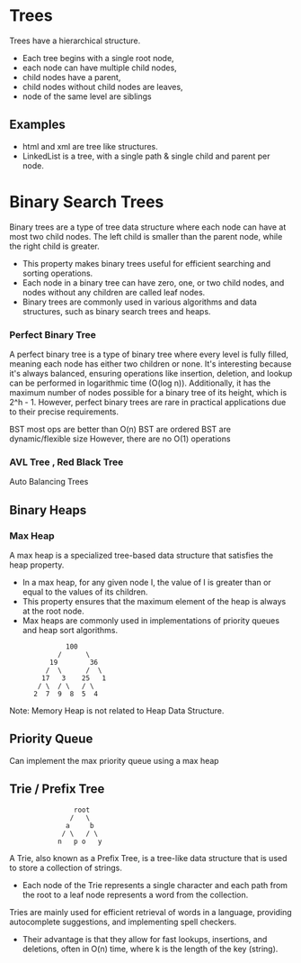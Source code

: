 # Trees

Trees have a hierarchical structure. 
 - Each tree begins with a single root node, 
 - each node can have multiple child nodes, 
 - child nodes have a parent, 
 - child nodes without child nodes are leaves, 
 - node of the same level are siblings

## Examples

 - html and xml are tree like structures. 
 - LinkedList is a tree, with a single path & single child and parent per node.

# Binary Search Trees

Binary trees are a type of tree data structure where each node can have at most two child nodes.
The left child is smaller than the parent node, while the right child is greater. 

 - This property makes binary trees useful for efficient searching and sorting operations. 
 - Each node in a binary tree can have zero, one, or two child nodes, and nodes without any children are called leaf nodes. 
 - Binary trees are commonly used in various algorithms and data structures, such as binary search trees and heaps.

### Perfect Binary Tree

A perfect binary tree is a type of binary tree where every level is fully filled, meaning each node has either two children or none. 
It's interesting because it's always balanced, ensuring operations like insertion, deletion, and lookup can be performed in logarithmic time (O(log n)).
 Additionally, it has the maximum number of nodes possible for a binary tree of its height, which is 2^h - 1. However, perfect binary trees are rare in practical applications due to their precise requirements.

BST most ops are better than O(n)
BST are ordered
BST are dynamic/flexible size
However, there are no O(1) operations

### AVL Tree , Red Black Tree

Auto Balancing Trees

## Binary Heaps

### Max Heap

A max heap is a specialized tree-based data structure that satisfies the heap property. 
 - In a max heap, for any given node I, the value of I is greater than or equal to the values of its children. 
 - This property ensures that the maximum element of the heap is always at the root node. 
 - Max heaps are commonly used in implementations of priority queues and heap sort algorithms.

```
              100
            /      \
          19        36
         /  \      /  \
        17   3    25   1
       / \  / \   / \
      2  7  9  8  5  4
```

Note: Memory Heap is not related to Heap Data Structure. 

## Priority Queue

Can implement the max priority queue using a max heap

## Trie / Prefix Tree

```
                root
               /   \
              a     b
             / \   / \
            n   p o   y
```

A Trie, also known as a Prefix Tree, is a tree-like data structure that is used to store a collection of strings. 
 - Each node of the Trie represents a single character and each path from the root to a leaf node represents a word from the collection.

Tries are mainly used for efficient retrieval of words in a language, providing autocomplete suggestions, and implementing spell checkers. 
 - Their advantage is that they allow for fast lookups, insertions, and deletions, often in O(n) time, where k is the length of the key (string).
